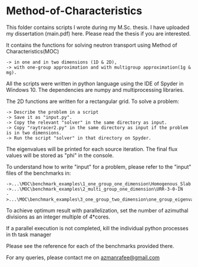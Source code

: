 # Method-of-Characteristics

This folder contains scripts I wrote during my M.Sc. thesis. I have uploaded my dissertation (main.pdf) here. Please read the thesis if you are interested.

It contains the functions for solving neutron transport using Method of Characteristics(MOC)

	-> in one and in two dimensions (1D & 2D), 
	-> with one-group approximation and with multigroup approximation(1g & mg).


All the scripts were written in python language using the IDE of Spyder in Windows 10. The dependencies are numpy and multiprocessing libraries.

The 2D functions are written for a rectangular grid. To solve a problem:

	-> Describe the problem in a script
	-> Save it as "input.py".
	-> Copy the relevant "solver" in the same directory as input.
	-> Copy "raytracer2.py" in the same directory as input if the problem is in two dimensions.
	-> Run the script "solver" in that directory on Spyder. 

The eigenvalues will be printed for each source iteration. The final flux values will be stored as "phi" in the console.

To understand how to write "input" for a problem, please refer to the "input" files of the benchmarks in:

	->...\MOC\benchmark_examples\1_one_group_one_dimension\Homogenous_Slab
	->...\MOC\benchmark_examples\2_multi_group_one_dimension\URR-3-0-IN
	->...\MOC\benchmark_examples\3_one_group_two_dimension\one_group_eigenvalue_problem

To achieve optimum result with parallelization, set the number of azimuthal divisions as an integer multiple of 4*cores. 

If a parallel execution is not completed, kill the individual python processes in th task manager

Please see the reference for each of the benchmarks provided there. 

For any queries, please contact me on azmanrafee@gmail.com



